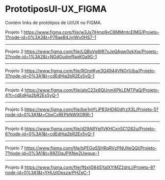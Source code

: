 # PrototiposUI-UX_FIGMA
Contém links de protótipos de UI/UX no FIGMA.

Projeto 1
https://www.figma.com/file/w3Js7lHmq9vC6MMmtcElMG/Projeto-1?node-id=0%3A3&t=P76aeB4JytWv0HS7-1

---------------------------------------------------------------------------------------------

Projeto 2
https://www.figma.com/file/LQBoVg6tR7xJeQAgw0okXw/Projeto-2?node-id=1%3A2&t=NGdGudmffaqK0a9G-1

---------------------------------------------------------------------------------------------


Projeto 3
https://www.figma.com/file/ROrstKye3Q4944VNOrIUba/Projeto-3?node-id=0%3A1&t=cdEdHja2bR2Ex5yQ-1

---------------------------------------------------------------------------------------------


Projeto 4
https://www.figma.com/file/alsC23x8QUnmXPkLEMTPaQ/Projeto-4?t=cdEdHja2bR2Ex5yQ-1

---------------------------------------------------------------------------------------------


Projeto 5
https://www.figma.com/file/bw1mYLjP83jHD60dfrzX3L/Projeto-5?node-id=0%3A1&t=CbxCxREPbNWXORRl-1

---------------------------------------------------------------------------------------------


Projeto 6
https://www.figma.com/file/d29ARYpflVKHCxnSC1282u/Projeto-6?node-id=0%3A1&t=cdEdHja2bR2Ex5yQ-1

---------------------------------------------------------------------------------------------


Projeto 7
https://www.figma.com/file/bPEGqSSHRqRVzPNUIteQQl/Projeto-7?node-id=0%3A1&t=99ZOqJPXNw2Uwqup-1

---------------------------------------------------------------------------------------------


Projeto 8
https://www.figma.com/file/fNxIi084SYalXYlMZ2dnLl/Projeto-8?node-id=0%3A1&t=YHUzIOpszarPHZeC-1


